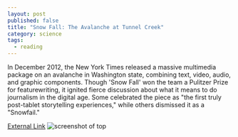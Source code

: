 ```yaml
---
layout: post
published: false
title: "Snow Fall: The Avalanche at Tunnel Creek"
category: science
tags: 
  - reading
---
```


In December 2012, the New York Times released a massive multimedia package on an avalanche in Washington state, combining text, video, audio, and graphic components. Though 'Snow Fall' won the team a Pulitzer Prize for featurewriting, it ignited fierce discussion about what it means to do journalism in the digital age. Some celebrated the piece as "the first truly post-tablet storytelling experiences," while others dismissed it as a "Snowfail."

[External Link](http://www.nytimes.com/projects/2012/snow-fall/#/?part=tunnel-creek)
![screenshot of top](http://farm9.staticflickr.com/8391/8516846296_3100101067_o.jpg)
